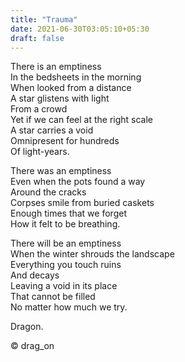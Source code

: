 ```yaml
---
title: "Trauma"
date: 2021-06-30T03:05:10+05:30
draft: false
---
```


There is an emptiness  
In the bedsheets in the morning  
When looked from a distance  
A star glistens with light  
From a crowd  
Yet if we can feel at the right scale  
A star carries a void  
Omnipresent for hundreds  
Of light-years.  

There was an emptiness  
Even when the pots found a way  
Around the cracks  
Corpses smile from buried caskets  
Enough times that we forget  
How it felt to be breathing.  

There will be an emptiness  
When the winter shrouds the landscape  
Everything you touch ruins  
And decays  
Leaving a void in its place  
That cannot be filled  
No matter how much we try.  

Dragon.

© drag_on